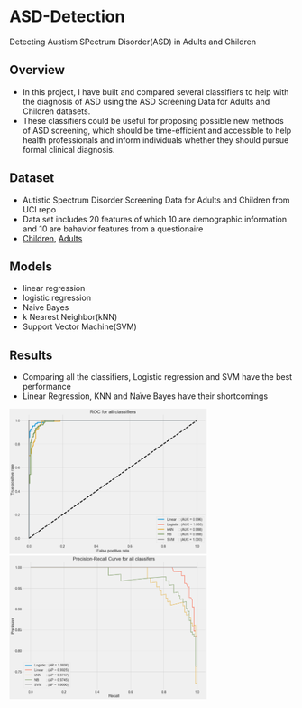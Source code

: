 # ASD-Detection
Detecting Austism SPectrum Disorder(ASD) in Adults and Children 

## Overview 
- In this project, I have built and compared several classifiers to help with the diagnosis of ASD
using the ASD Screening Data for Adults and Children datasets.
- These classifiers could be useful for proposing possible new methods of ASD screening, which should
be time-efficient and accessible to help health professionals and inform individuals whether
they should pursue formal clinical diagnosis. 

## Dataset
- Autistic Spectrum Disorder Screening Data for Adults and Children from UCI repo
- Data set includes 20 features of which 10 are demographic information and 10 are bahavior features from a questionaire
- [Children](https://archive.ics.uci.edu/ml/datasets/Autistic+Spectrum+Disorder+Screening+Data+for+Children++), [Adults](https://archive.ics.uci.edu/ml/datasets/Autism+Screening+Adult)

## Models 
- linear regression
- logistic regression
- Naive Bayes
- k Nearest Neighbor(kNN)
- Support Vector Machine(SVM)


## Results 
- Comparing all the classifiers, Logistic regression and SVM have the best performance
- Linear Regression, KNN and Naïve Bayes have their shortcomings

<img src="./images/8.png" alt="drawing" width="350"/>        <img src="./images/9.png" alt="drawing" width="350"/>
